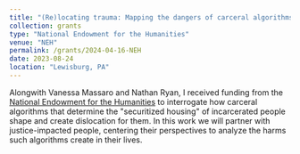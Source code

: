 ```yaml
---
title: "(Re)locating trauma: Mapping the dangers of carceral algorithms through stories of incarceration "
collection: grants
type: "National Endowment for the Humanities"
venue: "NEH"
permalink: /grants/2024-04-16-NEH
date: 2023-08-24
location: "Lewisburg, PA"
---
```



Alongwith Vanessa Massaro and Nathan Ryan, I received funding from the [National Endowment for the Humanities](https://www.neh.gov/blog/announcing-new-odh-awards-april-2024) to interrogate how carceral algorithms that determine the "securitized housing" of incarcerated people shape and create dislocation for them. In this work we will partner with justice-impacted people, centering their perspectives to analyze the harms such algorithms create in their lives.
